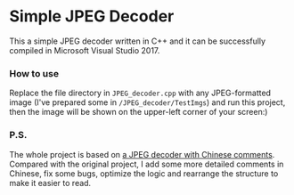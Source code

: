 # Simple JPEG Decoder
This a simple JPEG decoder written in C++ and it can be successfully compiled in Microsoft Visual Studio 2017.
### How to use
Replace the file directory in `JPEG_decoder.cpp` with any JPEG-formatted image (I've prepared some in `/JPEG_decoder/TestImgs`) and run this project, then the image will be shown on the upper-left corner of your screen:)
### P.S.
The whole project is based on [a JPEG decoder with Chinese comments](https://blog.csdn.net/wthor/article/details/78230871?utm_medium=distribute.pc_relevant.none-task-blog-BlogCommendFromMachineLearnPai2-20.nonecase&depth_1-utm_source=distribute.pc_relevant.none-task-blog-BlogCommendFromMachineLearnPai2-20.nonecase). Compared with the original project, I add some more detailed comments in Chinese, fix some bugs, optimize the logic and rearrange the structure to make it easier to read.
